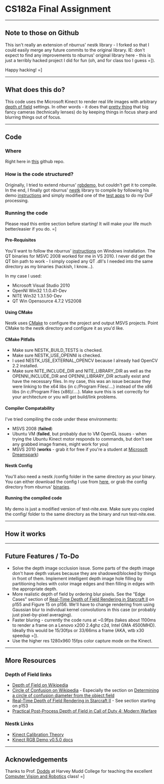 # CS182a Final Assignment

-----

## Note to those on Github
This isn't really an extension of nburrus' nestk library - I forked so that I could easily merge any future commits to the original library. IE: don't expect to find any improvements to nburrus' original library here - this is just a terribly hacked project I did for fun (oh, and for class too I guess =]). 

Happy hacking! =]

-----

## What does this do?
This code uses the Microsoft Kinect to render real life images with arbitrary [depth of field](http://en.wikipedia.org/wiki/Depth_of_field) settings. In other words - it does that [pretty thing](http://en.wikipedia.org/wiki/File:Shallow_Depth_of_Field_with_Bokeh.jpg) that big fancy cameras (technically lenses) do by keeping things in focus sharp and blurring things out of focus.

-----

## Code

### Where
Right here in [this](https://github.com/ifallacy/nestk) github repo.

### How is the code structured?
Originally, I tried to extend nburrus' [rgbdemo](https://github.com/nburrus/rgbdemo), but couldn't get it to compile. In the end, I finally got nburrus' [nestk](https://github.com/nburrus/nestk) library to compile by following his demo [instructions](http://nicolas.burrus.name/index.php/Research/KinectUseNestk) and simply modified one of the [test apps](https://github.com/ifallacy/nestk/blob/master/tests/test-nite.cpp) to do my DoF processing.

### Running the code

Please read this entire section before starting! It will make your life much better/easier if you do. =]

#### Pre-Requisites
You'll want to follow the nburrus' [instructions](http://nicolas.burrus.name/index.php/Research/KinectRgbDemoV5#tocLink10) on Windows installation. The QT binaries for MSVC 2008 worked for me in VS 2010. I never did get the QT bin path to work - I simply copied any QT .dll's I needed into the same directory as my binaries (hackish, I know...).

In my case I used:

 * Microsoft Visual Studio 2010
 * OpenNI Win32 1.1.0.41-Dev
 * NITE Win32 1.3.1.50-Dev
 * QT Win Opensource 4.7.2 VS2008

#### Using CMake

Nestk uses [CMake](http://www.cmake.org/cmake/resources/software.html) to configure the project and output MSVS projects. Point CMake to the nestk directory and configure it as you'd like.

#### CMake Pitfalls
 * Make sure NESTK\_BUILD\_TESTS is checked.
 * Make sure NESTK\_USE\_OPENNI is checked.
 * I used NESTK\_USE\_EXTERNAL\_OPENCV because I already had OpenCV 2.2 installed.
 * Make sure NITE\_INCLUDE\_DIR and NITE\_LIBRARY\_DIR as well as the OPENNI\_INCLUDE\_DIR and OPENNI\_LIBRARY\_DIR actually exist and have the necessary files. In my case, this was an issue because they were linking to the x64 libs (in c:/Program Files/....) instead of the x86 libs (in c:/Program Files (x86)/....). Make sure this is set correctly for your architecture or you will get build/link problems.

#### Compiler Compatability
I've tried compiling the code under these environments:

 * MSVS 2008 (**failed**)
 * Ubuntu VM (**failed**, but probably due to VM OpenGL issues - when trying the Ubuntu Kinect motor responds to commands, but don't see any grabbed image frames, might work for you)
 * MSVS 2010 (**works** - grab it for free if you're a student at [Microsoft Dreamspark](https://www.dreamspark.com/default.aspx))

#### Nestk Config
You'll also need a nestk /config folder in the same directory as your binary. You can either download the config I use from [here](http://code.fromjeffrey.com/cs182a/asgt4/code/nestk-config.zip), or grab the config directory from nburrus' [binaries](http://nicolas.burrus.name/index.php/Research/KinectRgbDemoV5#tocLink2).

#### Running the compiled code
My demo is just a modified version of test-nite.exe. Make sure you copied the config/ folder to the same directory as the binary and run test-nite.exe.

-----

## How it works

-----

## Future Features / To-Do
 * Solve the depth image occlusion issue. Some parts of the depth image don't have depth values because they are shadowed/blocked by things in front of them. Implement intelligent depth image hole filling by partitioning holes with color image edges and then filling in edges with the appropriate depth.
 * More realistic depth of field by ordering blur pixels. See the "Edge Cases" section of [Real-Time Depth of Field Rendering in Starcraft II](http://developer.amd.com/documentation/presentations/legacy/Chapter05-Filion-StarCraftII.pdf) on p155 and Figure 15 on p156. We'll have to change rendering from using Gaussian blur to individual kernel convolutions in this case (or probably just pixel-by-pixel averaging).
 * Faster bluring - currently the code runs at ~0.9fps (takes about 1100ms to render a frame on a Lenovo x200 2.4ghz c2d, Intel GMA 4500MHD). Ideally this would be 15/30fps or 33/66ms a frame (AKA, wtb x30 speedup =]).
 * Use the higher res 1280x960 15fps color capture mode on the Kinect.

-----

## More Resources

### Depth of Field links
 * [Depth of Field on Wikipedia](http://en.wikipedia.org/wiki/Depth_of_field)
 * [Circle of Confusion on Wikipedia](http://en.wikipedia.org/wiki/Circle_of_confusion) - Especially the section on [Determining a circle of confusion diameter from the object field](http://en.wikipedia.org/wiki/Circle_of_confusion#Determining_a_circle_of_confusion_diameter_from_the_object_field)
 * [Real-Time Depth of Field Rendering in Starcraft II](http://developer.amd.com/documentation/presentations/legacy/Chapter05-Filion-StarCraftII.pdf) - See section starting on p153
 * [Practical Post-Process Depth of Field in Call of Duty 4: Modern Warfare](http://http.developer.nvidia.com/GPUGems3/gpugems3_ch28.html)

### Nestk Links
 * [Kinect Calibration Theory](http://nicolas.burrus.name/index.php/Research/KinectCalibration)
 * [Kinect RGB Demo v0.5.0 docs](http://nicolas.burrus.name/index.php/Research/KinectRgbDemoV5)

-----

## Acknowledgements

Thanks to Prof. [Dodds](http://www.cs.hmc.edu/~dodds/) at Harvey Mudd College for teaching the excellent [Computer Vision and Robotics](http://www.cs.hmc.edu/courses/2011/spring/cs182a/index.html) class! =]